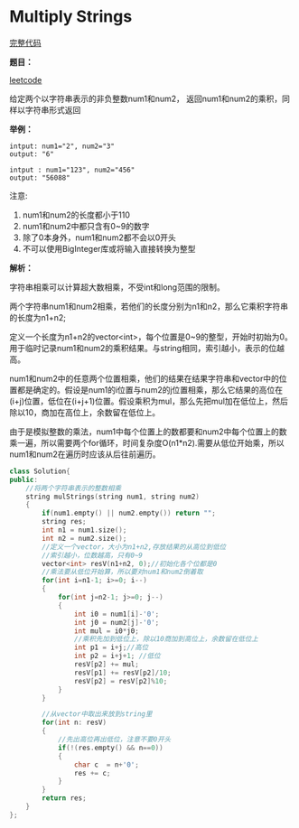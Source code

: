 # Multiply Strings
[完整代码]()

**题目：**

[leetcode](https://leetcode.com/problems/multiply-strings/)

给定两个以字符串表示的非负整数num1和num2， 返回num1和num2的乘积，同样以字符串形式返回

**举例：**
```
intput: num1="2", num2="3"
output: "6"
```

```
intput : num1="123", num2="456"
output: "56088"
```

注意:
1. num1和num2的长度都小于110
2. num1和num2中都只含有0~9的数字
3. 除了0本身外，num1和num2都不会以0开头
4. 不可以使用BigInteger库或将输入直接转换为整型


**解析：**

字符串相乘可以计算超大数相乘，不受int和long范围的限制。

两个字符串num1和num2相乘，若他们的长度分别为n1和n2，那么它乘积字符串的长度为n1+n2;

定义一个长度为n1+n2的vector\<int\>，每个位置是0~9的整型，开始时初始为0。用于临时记录num1和num2的乘积结果。与string相同，索引越小，表示的位越高。

num1和num2中的任意两个位置相乘，他们的结果在结果字符串和vector中的位置都是确定的。假设是num1的i位置与num2的j位置相乘，那么它结果的高位在(i+j)位置，低位在(i+j+1)位置。假设乘积为mul，那么先把mul加在低位上，然后除以10，商加在高位上，余数留在低位上。

由于是模拟整数的乘法，num1中每个位置上的数都要和num2中每个位置上的数乘一遍，所以需要两个for循环，时间复杂度O(n1*n2).需要从低位开始乘，所以num1和num2在遍历时应该从后往前遍历。

```c++
class Solution{
public:
    //将两个字符串表示的整数相乘
    string mulStrings(string num1, string num2)
    {
        if(num1.empty() || num2.empty()) return "";
        string res; 
        int n1 = num1.size();
        int n2 = num2.size();
        //定义一个vector，大小为n1+n2,存放结果的从高位到低位
        //索引越小，位数越高，只有0~9
        vector<int> resV(n1+n2, 0);//初始化各个位都是0
        //乘法要从低位开始算，所以要对num1和num2倒着取
        for(int i=n1-1; i>=0; i--)
        {
            for(int j=n2-1; j>=0; j--)
            {
                int i0 = num1[i]-'0';
                int j0 = num2[j]-'0';
                int mul = i0*j0;
                //乘积先加到低位上，除以10商加到高位上，余数留在低位上
                int p1 = i+j;//高位
                int p2 = i+j+1; //低位
                resV[p2] += mul;
                resV[p1] += resV[p2]/10;
                resV[p2] = resV[p2]%10;
            }
        }

        //从vector中取出来放到string里
        for(int n: resV)
        {
            //先出高位再出低位，注意不要0开头
            if(!(res.empty() && n==0))
            {
                char c  = n+'0';
                res += c;
            }
        }
        return res;
    }
};

```
